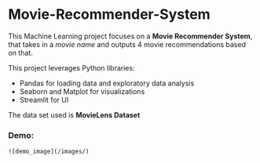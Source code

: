 # **Movie-Recommender-System**

This Machine Learning project focuses on a **Movie Recommender System**, that takes in a *movie name* and outputs 4 movie recommendations based on that.

This project leverages Python libraries:

- Pandas for loading data and exploratory data analysis
- Seaborn and Matplot for visualizations
- Streamlit for UI

The data set used is **MovieLens Dataset**

### Demo:

```
![demo_image](/images/)
